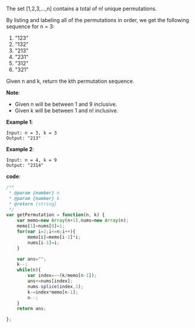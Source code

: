 ﻿The set [1,2,3,...,n] contains a total of n! unique permutations.

By listing and labeling all of the permutations in order, we get the following sequence for n = 3:

1. "123"
2. "132"
3. "213"
4. "231"
5. "312"
6. "321"

Given n and k, return the kth permutation sequence.

**Note**:

- Given n will be between 1 and 9 inclusive.
- Given k will be between 1 and n! inclusive.

**Example 1**:
```
Input: n = 3, k = 3
Output: "213"
```

**Example 2**:
```
Input: n = 4, k = 9
Output: "2314"
```

**code**:

```js
/**
 * @param {number} n
 * @param {number} k
 * @return {string}
 */
var getPermutation = function(n, k) {
    var memo=new Array(n+1),nums=new Array(n);
    memo[1]=nums[0]=1;
    for(var i=2;i<=n;i++){
        memo[i]=memo[i-1]*i;
        nums[i-1]=i;
    }

    var ans="";
    k--;   
    while(n){
        var index=~~(k/memo[n-1]);
        ans+=nums[index];
        nums.splice(index,1);
        k-=index*memo[n-1];
        n--;
    }
    return ans;

};

```